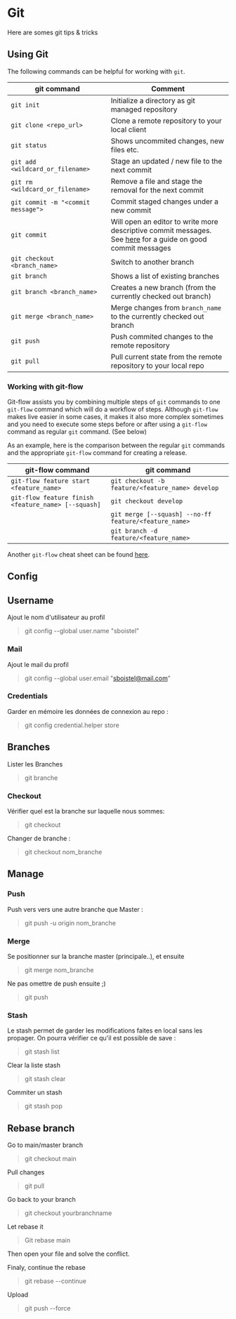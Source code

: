 # Git
Here are somes git tips & tricks

## Using Git

The following commands can be helpful for working with `git`.

| git command                        | Comment                                                                                                                                        |
| ---------------------------------- | ---------------------------------------------------------------------------------------------------------------------------------------------- |
| `git init`                         | Initialize a directory as git managed repository                                                                                               |
| `git clone <repo_url>`             | Clone a remote repository to your local client                                                                                                 |
| `git status`                       | Shows uncommited changes, new files etc.                                                                                                       |
| `git add <wildcard_or_filename>`   | Stage an updated / new file to the next commit                                                                                                 |
| `git rm <wildcard_or_filename>`    | Remove a file and stage the removal for the next commit                                                                                        |
| `git commit -m "<commit message">` | Commit staged changes under a new commit                                                                                                       |
| `git commit`                       | Will open an editor to write more descriptive commit messages.<br> See [here](https://cbea.ms/git-commit/) for a guide on good commit messages |
| `git checkout <branch_name>`       | Switch to another branch                                                                                                                       |
| `git branch`                       | Shows a list of existing branches                                                                                                              |
| `git branch <branch_name>`         | Creates a new branch (from the currently checked out branch)                                                                                   |
| `git merge <branch_name>`          | Merge changes from `branch_name` to the currently checked out branch                                                                           |
| `git push`                         | Push commited changes to the remote repository                                                                                                 |
| `git pull`                         | Pull current state from the remote repository to your local repo                                                                               |

### Working with git-flow

Git-flow assists you by combining multiple steps of `git` commands to one `git-flow` command
which will do a workflow of steps. Although `git-flow` makes live easier in some cases,
it makes it also more complex sometimes and you need to execute some steps before or after using
a `git-flow` command as regular `git` command. (See below)

As an example, here is the comparison between the regular `git` commands and the appropriate
`git-flow` command for creating a release.

| git-flow command                                    | git command                                           |
| --------------------------------------------------- | ----------------------------------------------------- |
| `git-flow feature start <feature_name>`             | `git checkout -b feature/<feature_name> develop`      |
| `git-flow feature finish <feature_name> [--squash]` | `git checkout develop`                                |
|                                                     | `git merge [--squash] --no-ff feature/<feature_name>` |
|                                                     | `git branch -d feature/<feature_name>`                |

Another `git-flow` cheat sheet can be found [here](https://danielkummer.github.io/git-flow-cheatsheet/).

## Config

## Username
Ajout le nom d'utilisateur au profil 
> git config --global user.name "sboistel"

### Mail
Ajout le mail du profil 
> git config --global user.email "[sboistel@mail.com](mailto:sboistel@mail.com)"

### Credentials
Garder en mémoire les données de connexion au repo : 
> git config credential.helper store

## Branches
Lister les Branches 
> git branche

### Checkout
Vérifier quel est la branche sur laquelle nous sommes:
> git checkout

Changer de branche : 
> git checkout nom_branche

## Manage

### Push
Push vers vers une autre branche que Master :
> git push -u origin nom_branche

### Merge
Se positionner sur la branche master (principale..), et ensuite
> git merge nom_branche

Ne pas omettre de push ensuite ;) 
> git push

### Stash
Le stash permet de garder les modifications faites en local sans les propager.
On pourra vérifier ce qu'il est possible de save :
> git stash list

Clear la liste stash 
> git stash clear

Commiter un stash 
> git stash pop

## Rebase branch
Go to main/master branch
> git checkout main

Pull changes
> git pull

Go back to your branch
> git checkout yourbranchname

Let rebase it
> Git rebase main

Then open your file and solve the conflict.

Finaly, continue the rebase
> git rebase --continue

Upload
> git push --force

